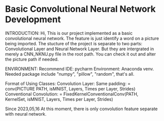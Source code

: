 # Basic Convolutional Neural Network Development

INTRODUCTION:
Hi, This is our project implemented as a basic convolutional neural network. The feature is just identify a word on a picture being imported. The stucture of the project is separate to two parts: Convolutional Layer and Neural Network Layer. But they are intergrated in merely a CNN_NKNU.py file in the root path. You can check it out and alter the picture path if needed.

ENVIRONMENT:
Recommend IDE: pycharm 
Environment: Anaconda venv.
Needed package include "numpy", "pillow", "random", that's all.

Format of Using Classes:
  Convolution Layer:
    Same padding:
      = conv(PICTURE PATH, isMNIST, Layers, Times per Layer, Strides)
    Conventional Convolution:
      = FixedKernelConventionalConv(PATH, KernelSet, isMNIST, Layers, Times per Layer, Strides)

Since 2023,05,16
At this moment, there is only convolution feature separate with neural network.
